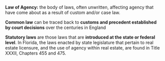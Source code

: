 **Law of Agency:** the body of laws, often unwritten, affecting agency that have come about as a result of custom and/or case law.

**Common law** can be traced back to **customs and precedent established by court decisions** over the centuries in England

**Statutory laws** are those laws that are **introduced at the state or federal level**.
In Florida, the laws enacted by state legislature that pertain to real estate licensure, and the use of agency within real estate, are found in Title XXXII, Chapters 455 and 475.



